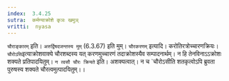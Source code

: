 ```yaml
---
index:  3.4.25
sutra:  कर्मण्याक्रोशे कृञः खमुञ्
vritti:  nyasa
---
```


`चौराङ्कारम्` इति। `अरुर्द्विषदजन्तस्य मुम्` (6.3.67) इति मुम्। `चौरकरणम्` इत्यादि। करोतिरत्रोच्चारणक्रियः। `चौरोऽसि`इत्याक्रोशवाक्ये चौरशब्दस्य यत् करणमुच्चारणं तदाक्रोशस्यैव सम्पादनार्थम्। न हि तेनविनाऽऽक्रोशः शक्यते प्रतिपादयितुम्। `न त्वसौ चौरः क्रियते` इति। अशक्यत्वात्। न च `चौरोऽसीति शतकृत्वोऽपि ब्रुवता पुरुषस्य शक्यते चौरत्वमुत्पादयितुम्।।

